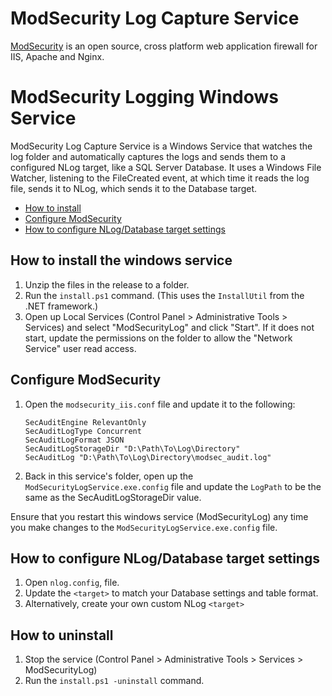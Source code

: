 # ModSecurity Log Capture Service

[ModSecurity](https://github.com/SpiderLabs/ModSecurity) is an open source, cross platform web application firewall for IIS, Apache and Nginx.

# ModSecurity Logging Windows Service 

ModSecurity Log Capture Service is a Windows Service that watches the log folder and automatically captures the logs and sends them to a configured NLog target, like a SQL Server Database.
It uses a Windows File Watcher, listening to the FileCreated event, at which time it reads the log file, sends it to NLog, which sends it to the Database target.

* [How to install](#how-to-install-the-windows-service)
* [Configure ModSecurity](#configure-modsecurity)
* [How to configure NLog/Database target settings](#how-to-configure-nlogdatabase-target-settings)

## How to install the windows service

1. Unzip the files in the release to a folder.
2. Run the `install.ps1` command. (This uses the `InstallUtil` from the .NET framework.)
3. Open up Local Services (Control Panel > Administrative Tools > Services) and select "ModSecurityLog" and click "Start".
If it does not start, update the permissions on the folder to allow the "Network Service" user read access.

## Configure ModSecurity

1. Open the `modsecurity_iis.conf` file and update it to the following:

    ````
    SecAuditEngine RelevantOnly
    SecAuditLogType Concurrent
    SecAuditLogFormat JSON
    SecAuditLogStorageDir "D:\Path\To\Log\Directory"
    SecAuditLog "D:\Path\To\Log\Directory\modsec_audit.log"
    
    ````
2. Back in this service's folder, open up the `ModSecurityLogService.exe.config` file and update the `LogPath` to be the same as the SecAuditLogStorageDir value.

Ensure that you restart this windows service (ModSecurityLog) any time you make changes to the `ModSecurityLogService.exe.config` file.

## How to configure NLog/Database target settings

1. Open `nlog.config`, file.
2. Update the `<target>` to match your Database settings and table format.
3. Alternatively, create your own custom NLog `<target>`

## How to uninstall
1. Stop the service (Control Panel > Administrative Tools > Services > ModSecurityLog)
2. Run the `install.ps1 -uninstall` command.
